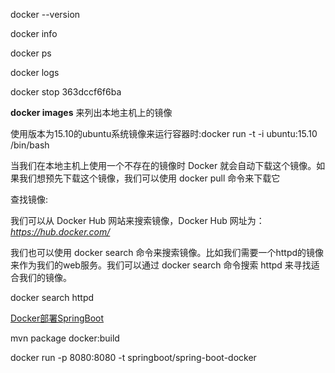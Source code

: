 docker --version

docker info

docker ps

docker logs

docker stop 363dccf6f6ba

**docker images** 来列出本地主机上的镜像

使用版本为15.10的ubuntu系统镜像来运行容器时:docker run -t -i ubuntu:15.10 /bin/bash 

当我们在本地主机上使用一个不存在的镜像时 Docker 就会自动下载这个镜像。如果我们想预先下载这个镜像，我们可以使用 docker pull 命令来下载它

查找镜像:

我们可以从 Docker Hub 网站来搜索镜像，Docker Hub 网址为： *https://hub.docker.com/*

我们也可以使用 docker search 命令来搜索镜像。比如我们需要一个httpd的镜像来作为我们的web服务。我们可以通过 docker search 命令搜索 httpd 来寻找适合我们的镜像。

docker search httpd



[Docker部署SpringBoot](http://www.ityouknow.com/springboot/2018/03/19/spring-boot-docker.html)

mvn package docker:build

docker run -p 8080:8080 -t springboot/spring-boot-docker